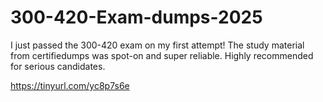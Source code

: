 # 300-420-Exam-dumps-2025
I just passed the 300-420 exam on my first attempt! The study material from certifiedumps was spot-on and super reliable. Highly recommended for serious candidates.

https://tinyurl.com/yc8p7s6e
